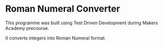 # Roman Numeral Converter #

This programme was built using Test Driven Development during Makers Academy precourse.

It converts integers into Roman Numeral format.
